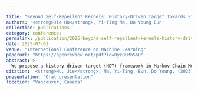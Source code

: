 ```yaml
---

title: "Beyond Self-Repellent Kernels: History-Driven Target Towards Efficient Nonlinear MCMC on General Graphs"
authors: '<strong>Jie Hu</strong>, Yi-Ting Ma, Do Young Eun'
collection: publications
category: conferences
permalink: /publication/2025-beyond-self-repellent-kernels-history-driven-target-towards-efficient-nonlinear-
date: 2025-07-01
venue: "International Conference on Machine Learning"
paperurl: "https://openreview.net/pdf?id=0yzOEMbShU"
abstract: >-
  We propose a history-driven target (HDT) framework in Markov Chain Monte Carlo (MCMC) to improve any random walk algorithm on discrete state spaces, such as general undirected graphs, for efficient sampling from target distribution $\boldsymbol{\mu}$. With broad applications in network science and distributed optimization, recent innovations like the self-repellent random walk (SRRW) achieve near-zero variance by prioritizing under-sampled states through transition kernel modifications based on past visit frequencies. However, SRRW's reliance on explicit computation of transition probabilities for all neighbors at each step introduces substantial computational overhead, while its strict dependence on time-reversible Markov chains excludes advanced non-reversible MCMC methods. To overcome these limitations, instead of direct modification of transition kernel, HDT introduces a history-dependent target distribution $\boldsymbol{\pi}[\mathbf{x}]$ to replace the original target $\boldsymbol{\mu}$ in any graph sampler, where $\mathbf{x}$ represents the empirical measure of past visits. This design preserves lightweight implementation by requiring only local information between the current and proposed states and achieves compatibility with both reversible and non-reversible MCMC samplers, while retaining unbiased samples with target distribution $\boldsymbol{\mu}$ and near-zero variance performance. Extensive experiments in graph sampling demonstrate consistent performance gains, and a memory-efficient Least Recently Used (LRU) cache ensures scalability to large general graphs.
citation: '<strong>Hu, Jie</strong>, Ma, Yi-Ting, Eun, Do Young. (2025). &quot;Beyond Self-Repellent Kernels: History-Driven Target Towards Efficient Nonlinear MCMC on General Graphs&quot;. <i>International Conference on Machine Learning</i>.'
presentation: "Oral presentation"
location: "Vancouver, Canada"
---
```


